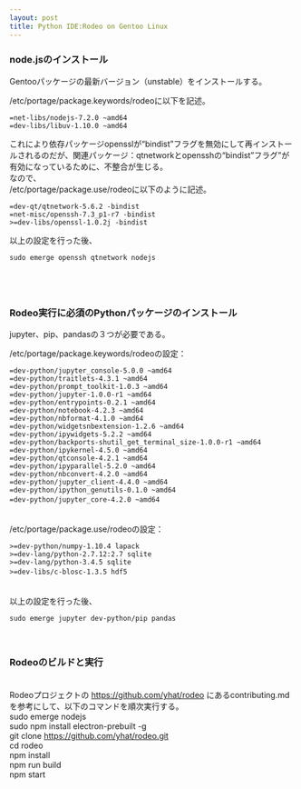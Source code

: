 ```yaml
---
layout: post
title: Python IDE:Rodeo on Gentoo Linux
---
```


### node.jsのインストール

Gentooパッケージの最新バージョン（unstable）をインストールする。  

/etc/portage/package.keywords/rodeoに以下を記述。  

    =net-libs/nodejs-7.2.0 ~amd64  
    =dev-libs/libuv-1.10.0 ~amd64  
    
これにより依存パッケージopensslが“bindist”フラグを無効にして再インストールされるのだが、関連パッケージ：qtnetworkとopensshの“bindist”フラグ”が有効になっているために、不整合が生じる。  
なので、  
/etc/portage/package.use/rodeoに以下のように記述。  

    =dev-qt/qtnetwork-5.6.2 -bindist
    =net-misc/openssh-7.3_p1-r7 -bindist
    >=dev-libs/openssl-1.0.2j -bindist    
    
以上の設定を行った後、

    sudo emerge openssh qtnetwork nodejs
    
　  
　  
  
### Rodeo実行に必須のPythonパッケージのインストール


jupyter、pip、pandasの３つが必要である。

/etc/portage/package.keywords/rodeoの設定：  

    =dev-python/jupyter_console-5.0.0 ~amd64
    =dev-python/traitlets-4.3.1 ~amd64
    =dev-python/prompt_toolkit-1.0.3 ~amd64
    =dev-python/jupyter-1.0.0-r1 ~amd64
    =dev-python/entrypoints-0.2.1 ~amd64
    =dev-python/notebook-4.2.3 ~amd64
    =dev-python/nbformat-4.1.0 ~amd64
    =dev-python/widgetsnbextension-1.2.6 ~amd64
    =dev-python/ipywidgets-5.2.2 ~amd64
    =dev-python/backports-shutil_get_terminal_size-1.0.0-r1 ~amd64
    =dev-python/ipykernel-4.5.0 ~amd64
    =dev-python/qtconsole-4.2.1 ~amd64
    =dev-python/ipyparallel-5.2.0 ~amd64
    =dev-python/nbconvert-4.2.0 ~amd64
    =dev-python/jupyter_client-4.4.0 ~amd64
    =dev-python/ipython_genutils-0.1.0 ~amd64
    =dev-python/jupyter_core-4.2.0 ~amd64　
 
　   
/etc/portage/package.use/rodeoの設定：  

    >=dev-python/numpy-1.10.4 lapack
    >=dev-lang/python-2.7.12:2.7 sqlite
    >=dev-lang/python-3.4.5 sqlite
    >=dev-libs/c-blosc-1.3.5 hdf5　
    
　  
以上の設定を行った後、

    sudo emerge jupyter dev-python/pip pandas
    
　　  　　  
### Rodeoのビルドと実行　
　  
Rodeoプロジェクトの https://github.com/yhat/rodeo にあるcontributing.mdを参考にして、以下のコマンドを順次実行する。
　  
    sudo emerge nodejs  
    sudo npm install electron-prebuilt -g  
    git clone https://github.com/yhat/rodeo.git  
    cd rodeo  
    npm install  
    npm run build  
    npm start  
 
 
